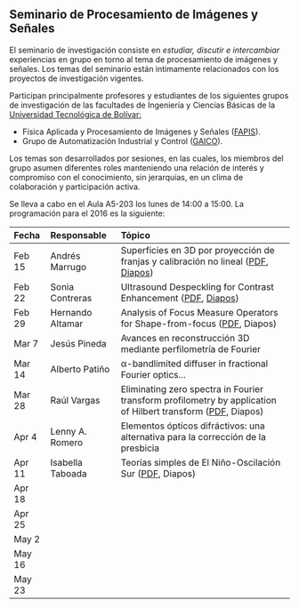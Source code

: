 
## Seminario de Procesamiento de Imágenes y Señales

El seminario de investigación consiste en *estudiar, discutir e intercambiar* experiencias en grupo en torno al tema de procesamiento de imágenes y señales. Los temas del seminario están intimamente relacionados con los proyectos de investigación vigentes. 

Participan principalmente profesores y estudiantes de los siguientes grupos de investigación de las facultades de Ingeniería y Ciencias Básicas de la [Universidad Tecnológica de Bolívar:](http://www.unitecnologica.edu.co/ "Universidad Tecnológica de Bolívar | Una institución con vocación empresarial e internacional")

- Física Aplicada y Procesamiento de Imágenes y Señales ([FAPIS](http://scienti.colciencias.gov.co:8080/gruplac/jsp/visualiza/visualizagr.jsp?nro=00000000012959 "GrupLAC - Plataforma SCienTI - Colombia")).
- Grupo de Automatización Industrial y Control ([GAICO](http://scienti.colciencias.gov.co:8080/gruplac/jsp/visualiza/visualizagr.jsp?nro=00000000003446 "GrupLAC - Plataforma SCienTI - Colombia")).

Los temas son desarrollados por sesiones, en las cuales, los miembros del grupo asumen diferentes roles manteniendo una relación de interés y compromiso con el conocimiento, sin jerarquías, en un clima de colaboración y participación activa.

Se lleva a cabo en el Aula A5-203 los lunes de 14:00 a 15:00. La programación para el 2016 es la siguiente:


| Fecha  | Responsable      | Tópico                                                                                                            |  
| :----- | :--------------- | :---------------------------------------------------------------------------------------------------------------- |  
| Feb 15 | Andrés Marrugo   | Superficies en 3D por proyección de franjas y calibración no lineal ([PDF][1], [Diapos][2])                       |  
| Feb 22 | Sonia Contreras  | Ultrasound Despeckling for Contrast Enhancement ([PDF][3], [Diapos][4])                                           |  
| Feb 29 | Hernando Altamar | Analysis of Focus Measure Operators for Shape-from-focus ([PDF][5], Diapos)                                       |  
| Mar 7  | Jesús Pineda     | Avances en reconstrucción 3D mediante perfilometría de Fourier                                                    |  
| Mar 14 | Alberto Patiño   | α-bandlimited diffuser in fractional Fourier optics...                                                            |  
| Mar 28 | Raúl Vargas      | Eliminating zero spectra in Fourier transform profilometry by application of Hilbert transform ([PDF][6], Diapos) |  
| Apr 4  | Lenny A. Romero  | Elementos ópticos difráctivos: una alternativa para la corrección de la presbicia                                 |  
| Apr 11 | Isabella Taboada | Teorías simples de El Niño-Oscilación Sur  ([PDF][7], Diapos)                                                     |  
| Apr 18 |                  |                                                                                                                   |  
| Apr 25 |                  |                                                                                                                   |  
| May 2  |                  |                                                                                                                   |  
| May 16 |                  |                                                                                                                   |  
| May 23 |                  |                                                                                                                   |   



[1]: papers/Juan_E_Ortuno_2009.pdf
[2]: slides/3D_FMT_Profilometry-seminario.pdf
[3]: papers/ultrasound-despeckling-for-contrast-enhancement-10.pdf
[4]: slides/ultrasound-despeckling-for-contrast-enhancement.pptx
[5]: papers/Pattern_Recognition_Pertuz_2013.pdf
[6]: papers/Optics_Communications_Luo_2016.pdf
[7]: papers/2014_Dewitte-etal_Boletin-PpRElNino-Vol8.pdf

